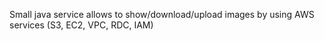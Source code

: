 Small java service allows to show/download/upload images by using AWS services (S3, EC2, VPC, RDC, IAM)
